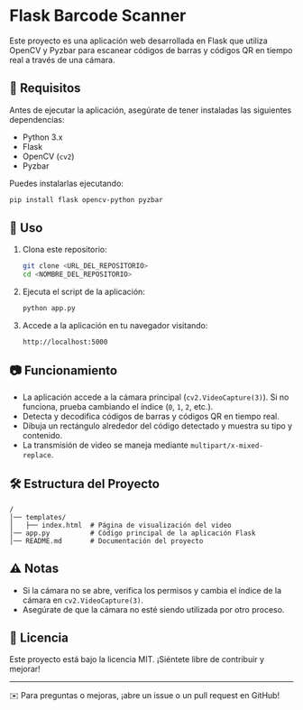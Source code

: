 # Flask Barcode Scanner

Este proyecto es una aplicación web desarrollada en Flask que utiliza OpenCV y Pyzbar para escanear códigos de barras y códigos QR en tiempo real a través de una cámara.

## 📌 Requisitos

Antes de ejecutar la aplicación, asegúrate de tener instaladas las siguientes dependencias:

- Python 3.x
- Flask
- OpenCV (`cv2`)
- Pyzbar

Puedes instalarlas ejecutando:

```sh
pip install flask opencv-python pyzbar
```

## 🚀 Uso

1. Clona este repositorio:
   ```sh
   git clone <URL_DEL_REPOSITORIO>
   cd <NOMBRE_DEL_REPOSITORIO>
   ```
2. Ejecuta el script de la aplicación:
   ```sh
   python app.py
   ```
3. Accede a la aplicación en tu navegador visitando:
   ```
   http://localhost:5000
   ```

## 📷 Funcionamiento

- La aplicación accede a la cámara principal (`cv2.VideoCapture(3)`). Si no funciona, prueba cambiando el índice (`0`, `1`, `2`, etc.).
- Detecta y decodifica códigos de barras y códigos QR en tiempo real.
- Dibuja un rectángulo alrededor del código detectado y muestra su tipo y contenido.
- La transmisión de video se maneja mediante `multipart/x-mixed-replace`.

## 🛠 Estructura del Proyecto

```
/
│── templates/
│   ├── index.html  # Página de visualización del video
│── app.py          # Código principal de la aplicación Flask
│── README.md       # Documentación del proyecto
```

## ⚠️ Notas

- Si la cámara no se abre, verifica los permisos y cambia el índice de la cámara en `cv2.VideoCapture(3)`.
- Asegúrate de que la cámara no esté siendo utilizada por otro proceso.

## 📜 Licencia

Este proyecto está bajo la licencia MIT. ¡Siéntete libre de contribuir y mejorar!

---
✉️ Para preguntas o mejoras, ¡abre un issue o un pull request en GitHub!

